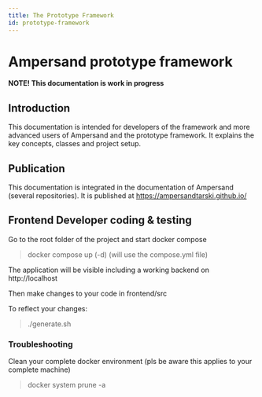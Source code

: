 ```yaml
---
title: The Prototype Framework
id: prototype-framework
---
```


# Ampersand prototype framework

**NOTE! This documentation is work in progress**

## Introduction
This documentation is intended for developers of the framework and more advanced users of Ampersand and the prototype framework. It explains the key concepts, classes and project setup.

## Publication
This documentation is integrated in the documentation of Ampersand (several repositories). It is published at https://ampersandtarski.github.io/

## Frontend Developer coding & testing

Go to the root folder of the project and start docker compose 
> docker compose up (-d) 
(will use the compose.yml file)

The application will be visible including a working backend on http://localhost

Then make changes to your code in frontend/src

To reflect your changes:
> ./generate.sh

### Troubleshooting
Clean your complete docker environment (pls be aware this applies to your complete machine)
> docker system prune -a



